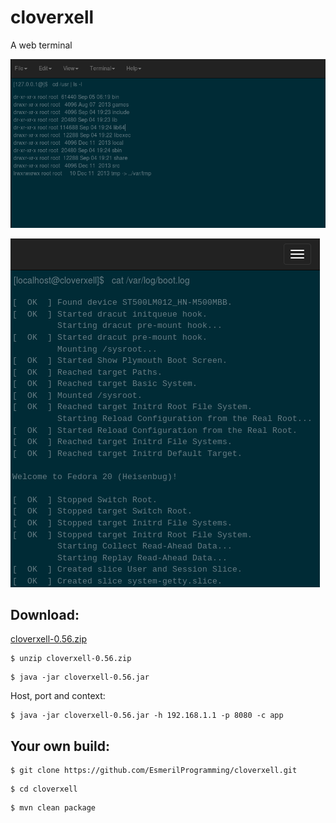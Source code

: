 cloverxell
==========

A web terminal

![Alt cloverxell](https://raw.githubusercontent.com/EsmerilProgramming/cloverxell/master/cloverxell.png)


![Alt cloverxellm](https://raw.githubusercontent.com/EsmerilProgramming/cloverxell/master/cloverxellm.png)


Download:
---------

[cloverxell-0.56.zip](https://github.com/EsmerilProgramming/cloverxell/releases/download/0.56/cloverxell-0.56.zip)


```shell
$ unzip cloverxell-0.56.zip 
```

```shell
$ java -jar cloverxell-0.56.jar 
```

Host, port and context:

```shell
$ java -jar cloverxell-0.56.jar -h 192.168.1.1 -p 8080 -c app
```


Your own build:
---------------

```shell
$ git clone https://github.com/EsmerilProgramming/cloverxell.git 
```

```shell
$ cd cloverxell 
```

```shell
$ mvn clean package
```
